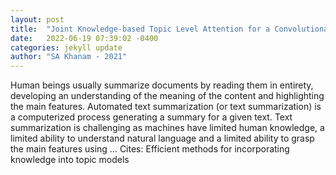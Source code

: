 ```yaml
---
layout: post
title:  "Joint Knowledge-based Topic Level Attention for a Convolutional Sequence Text Summarization System using Natural Language Representation"
date:   2022-06-19 07:39:02 -0400
categories: jekyll update
author: "SA Khanam - 2021"
---
```

Human beings usually summarize documents by reading them in entirety, developing an understanding of the meaning of the content and highlighting the main features. Automated text summarization (or text summarization) is a computerized process generating a summary for a given text. Text summarization is challenging as machines have limited human knowledge, a limited ability to understand natural language and a limited ability to grasp the main features using …
Cites: ‪Efficient methods for incorporating knowledge into topic models‬  